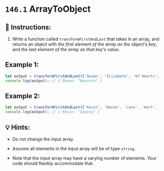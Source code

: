 # `146.1` ArrayToObject

## 📝 Instructions:

1. Write a function called `transformFirstAndLast` that takes in an array, and returns an object with *the first element of the array as the object's key*, and *the last element of the array as that key's value*.

## Example 1:

```js
let output = transformFirstAndLast(['Queen', 'Elizabeth', 'Of Hearts', 'Beyonce'])
console.log(output); // { Queen: "Beyonce" }
```

## Example 2:

```js
let output = transformFirstAndLast(['Kevin', 'Bacon', 'Love', 'Hart', 'Costner', 'Spacey'])
console.log(output); // { Kevin: "Spacey" }
```

## 💡 Hints:

+ Do not change the input array. 

+ Assume all elements in the input array will be of type `string`.

+ Note that the input array may have a varying number of elements. Your code should flexibly accommodate that.
